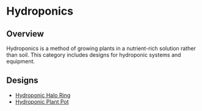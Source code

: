# Hydroponics

## Overview

Hydroponics is a method of growing plants in a nutrient-rich solution rather than soil. This category includes designs for hydroponic systems and equipment.

## Designs

- [Hydroponic Halo Ring](hydroponics/hydroponic-halo-ring.md)
- [Hydroponic Plant Pot](hydroponics/hydroponic-plant-pot.md)
